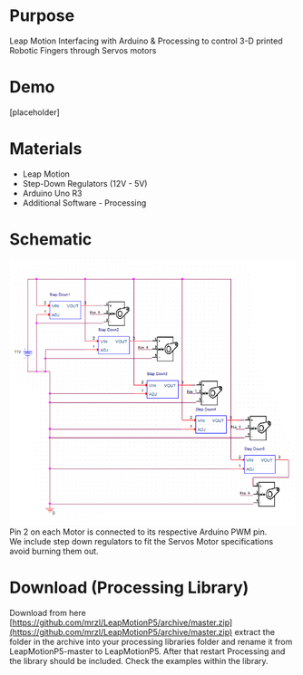 # Purpose
Leap Motion Interfacing with Arduino & Processing to control 3-D printed Robotic Fingers through Servos motors
# Demo  
[placeholder]  
# Materials  
  * Leap Motion  
  * Step-Down Regulators (12V - 5V)  
  * Arduino Uno R3
  * Additional Software - Processing  
# Schematic  
![Arduino to Servos Connection](doc/Arduino_Motors.PNG)  
Pin 2 on each Motor is connected to its respective Arduino PWM pin.  
We include step down regulators to fit the Servos Motor specifications avoid burning them out.
# Download (Processing Library)  
Download from here [https://github.com/mrzl/LeapMotionP5/archive/master.zip](https://github.com/mrzl/LeapMotionP5/archive/master.zip) extract the folder in the archive into your processing libraries folder and rename it from LeapMotionP5-master to LeapMotionP5. After that restart Processing and the library should be included. Check the examples within the library.
